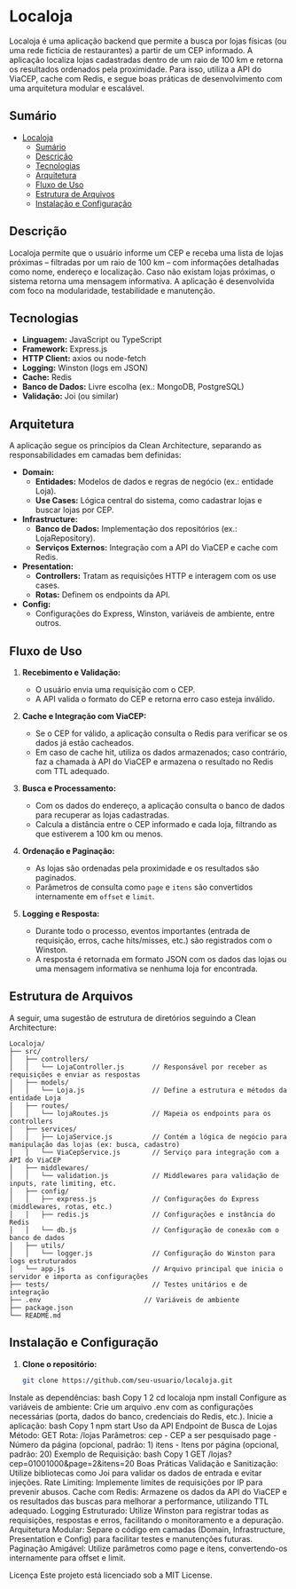 # Localoja

Localoja é uma aplicação backend que permite a busca por lojas físicas (ou uma rede fictícia de restaurantes) a partir de um CEP informado. A aplicação localiza lojas cadastradas dentro de um raio de 100 km e retorna os resultados ordenados pela proximidade. Para isso, utiliza a API do ViaCEP, cache com Redis, e segue boas práticas de desenvolvimento com uma arquitetura modular e escalável.

## Sumário

- [Localoja](#localoja)
  - [Sumário](#sumário)
  - [Descrição](#descrição)
  - [Tecnologias](#tecnologias)
  - [Arquitetura](#arquitetura)
  - [Fluxo de Uso](#fluxo-de-uso)
  - [Estrutura de Arquivos](#estrutura-de-arquivos)
  - [Instalação e Configuração](#instalação-e-configuração)

## Descrição

Localoja permite que o usuário informe um CEP e receba uma lista de lojas próximas – filtradas por um raio de 100 km – com informações detalhadas como nome, endereço e localização. Caso não existam lojas próximas, o sistema retorna uma mensagem informativa. A aplicação é desenvolvida com foco na modularidade, testabilidade e manutenção.

## Tecnologias

- **Linguagem:** JavaScript ou TypeScript
- **Framework:** Express.js
- **HTTP Client:** axios ou node-fetch
- **Logging:** Winston (logs em JSON)
- **Cache:** Redis
- **Banco de Dados:** Livre escolha (ex.: MongoDB, PostgreSQL)
- **Validação:** Joi (ou similar)

## Arquitetura

A aplicação segue os princípios da Clean Architecture, separando as responsabilidades em camadas bem definidas:

- **Domain:**
  - **Entidades:** Modelos de dados e regras de negócio (ex.: entidade Loja).
  - **Use Cases:** Lógica central do sistema, como cadastrar lojas e buscar lojas por CEP.
- **Infrastructure:**
  - **Banco de Dados:** Implementação dos repositórios (ex.: LojaRepository).
  - **Serviços Externos:** Integração com a API do ViaCEP e cache com Redis.
- **Presentation:**
  - **Controllers:** Tratam as requisições HTTP e interagem com os use cases.
  - **Rotas:** Definem os endpoints da API.
- **Config:**
  - Configurações do Express, Winston, variáveis de ambiente, entre outros.

## Fluxo de Uso

1. **Recebimento e Validação:**
   - O usuário envia uma requisição com o CEP.
   - A API valida o formato do CEP e retorna erro caso esteja inválido.

2. **Cache e Integração com ViaCEP:**
   - Se o CEP for válido, a aplicação consulta o Redis para verificar se os dados já estão cacheados.
   - Em caso de cache hit, utiliza os dados armazenados; caso contrário, faz a chamada à API do ViaCEP e armazena o resultado no Redis com TTL adequado.

3. **Busca e Processamento:**
   - Com os dados do endereço, a aplicação consulta o banco de dados para recuperar as lojas cadastradas.
   - Calcula a distância entre o CEP informado e cada loja, filtrando as que estiverem a 100 km ou menos.

4. **Ordenação e Paginação:**
   - As lojas são ordenadas pela proximidade e os resultados são paginados.
   - Parâmetros de consulta como `page` e `itens` são convertidos internamente em `offset` e `limit`.

5. **Logging e Resposta:**
   - Durante todo o processo, eventos importantes (entrada de requisição, erros, cache hits/misses, etc.) são registrados com o Winston.
   - A resposta é retornada em formato JSON com os dados das lojas ou uma mensagem informativa se nenhuma loja for encontrada.

## Estrutura de Arquivos

A seguir, uma sugestão de estrutura de diretórios seguindo a Clean Architecture:

```arduino
Localoja/
├── src/
│   ├── controllers/
│   │   └── LojaController.js       // Responsável por receber as requisições e enviar as respostas
│   ├── models/
│   │   └── Loja.js                 // Define a estrutura e métodos da entidade Loja
│   ├── routes/
│   │   └── lojaRoutes.js           // Mapeia os endpoints para os controllers
│   ├── services/
│   │   ├── LojaService.js          // Contém a lógica de negócio para manipulação das lojas (ex: busca, cadastro)
│   │   └── ViaCepService.js        // Serviço para integração com a API do ViaCEP
│   ├── middlewares/
│   │   └── validation.js           // Middlewares para validação de inputs, rate limiting, etc.
│   ├── config/
│   │   ├── express.js              // Configurações do Express (middlewares, rotas, etc.)
│   │   ├── redis.js                // Configurações e instância do Redis
│   │   └── db.js                   // Configuração de conexão com o banco de dados
│   ├── utils/
│   │   └── logger.js               // Configuração do Winston para logs estruturados
│   └── app.js                      // Arquivo principal que inicia o servidor e importa as configurações
├── tests/                          // Testes unitários e de integração
├── .env                          // Variáveis de ambiente
├── package.json
└── README.md
```

## Instalação e Configuração

1. **Clone o repositório:**
   ```bash
   git clone https://github.com/seu-usuario/localoja.git
Instale as dependências:
bash
Copy
1
2
cd localoja
npm install
Configure as variáveis de ambiente:
Crie um arquivo .env com as configurações necessárias (porta, dados do banco, credenciais do Redis, etc.).
Inicie a aplicação:
bash
Copy
1
npm start
Uso da API
Endpoint de Busca de Lojas
Método: GET
Rota: /lojas
Parâmetros:
cep - CEP a ser pesquisado
page - Número da página (opcional, padrão: 1)
itens - Itens por página (opcional, padrão: 20)
Exemplo de Requisição:
bash
Copy
1
GET /lojas?cep=01001000&page=2&itens=20
Boas Práticas
Validação e Sanitização:
Utilize bibliotecas como Joi para validar os dados de entrada e evitar injeções.
Rate Limiting:
Implemente limites de requisições por IP para prevenir abusos.
Cache com Redis:
Armazene os dados da API do ViaCEP e os resultados das buscas para melhorar a performance, utilizando TTL adequado.
Logging Estruturado:
Utilize Winston para registrar todas as requisições, respostas e erros, facilitando o monitoramento e a depuração.
Arquitetura Modular:
Separe o código em camadas (Domain, Infrastructure, Presentation e Config) para facilitar testes e manutenções futuras.
Paginação Amigável:
Utilize parâmetros como page e itens, convertendo-os internamente para offset e limit.


Licença
Este projeto está licenciado sob a MIT License.
